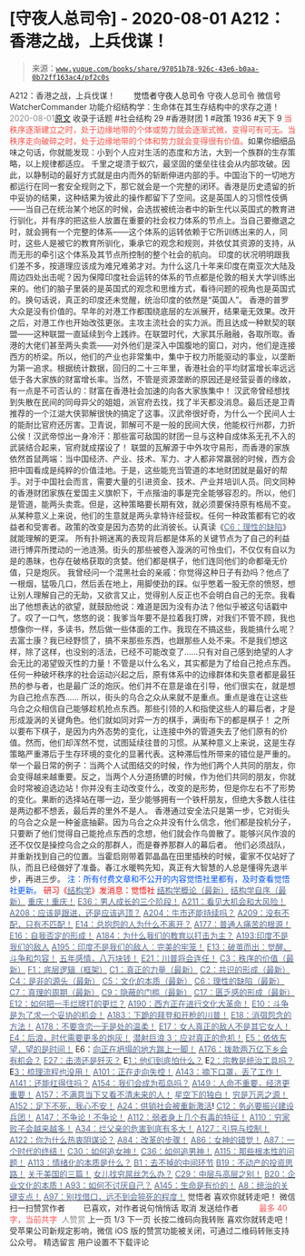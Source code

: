 # [守夜人总司令] - 2020-08-01 A212：香港之战，上兵伐谋！

> 来源：[`www.yuque.com/books/share/97051b78-926c-43e6-b0aa-0b72ff163ac4/pf2c0s`](https://www.yuque.com/books/share/97051b78-926c-43e6-b0aa-0b72ff163ac4/pf2c0s)

<ne-p id="520f42f3293818f927861ebbd5b15da4_p_0" data-lake-id="520f42f3293818f927861ebbd5b15da4_p_0"><ne-text id="uc211b8b4" style="color: rgb(51, 51, 51);">A212：香港之战，上兵伐谋！</ne-text></ne-p> <ne-p id="8b12a23b4e69960e6929948e65c6e5d1" data-lake-id="8b12a23b4e69960e6929948e65c6e5d1"><ne-text id="ue49631bc" ne-fontsize="12" style="color: rgb(255, 255, 255);">原创</ne-text><ne-text id="u01f091f8" ne-fontsize="14">觉悟者</ne-text><ne-text id="u93438c5a" ne-fontsize="14">守夜人总司令</ne-text></ne-p> <ne-p id="093fda9bc83ae73f67a44b851d01e190" data-lake-id="093fda9bc83ae73f67a44b851d01e190"><ne-text id="u48d95c99" ne-fontsize="14" ne-bold="true" style="color: rgb(51, 51, 51);">守夜人总司令</ne-text></ne-p> <ne-p id="e2d03c396d665a0153086726d821578f" data-lake-id="e2d03c396d665a0153086726d821578f"><ne-text id="u93acc146" ne-fontsize="14" style="color: rgb(51, 51, 51);">微信号</ne-text><ne-text id="udb8ebbb4" ne-fontsize="14" style="color: rgb(51, 51, 51);">WatcherCommander</ne-text></ne-p> <ne-p id="181408e7121dd4deb25104a7d5373698" data-lake-id="181408e7121dd4deb25104a7d5373698"><ne-text id="uce3223f4" ne-fontsize="14" style="color: rgb(51, 51, 51);">功能介绍</ne-text><ne-text id="ub0211712" ne-fontsize="14" style="color: rgb(51, 51, 51);">结构学：生命体在其生存结构中的求存之道！</ne-text></ne-p> <ne-p id="63eefd3d317429835d0ab8a07e98d5e9" data-lake-id="63eefd3d317429835d0ab8a07e98d5e9"><ne-text id="u7d803a24" style="color: rgb(140, 140, 140);">2020-08-01</ne-text>[<ne-text id="u8257065d" ne-fontsize="14">原文</ne-text>](https://mp.weixin.qq.com/s?__biz=MzAxNDk1NjI2Mw==&mid=2247485480&idx=1&sn=a2b0957ffe4f256a6e29506ecc8f1157&chksm=9b8a2ba0acfda2b616cc9a2cf43495f2edce660ada6d285dc1480f3aaeea18a736da275fcf2f&scene=27#wechat_redirect&cpage=164)</ne-p> <ne-p id="77ad0b0ed0b0becd4810276f7967699d" data-lake-id="77ad0b0ed0b0becd4810276f7967699d"><ne-text id="ub0865134" style="color: rgb(51, 51, 51);">收录于话题</ne-text></ne-p> <ne-p id="067b5acace5f8f2b5699ba8fa8f5804d" data-lake-id="067b5acace5f8f2b5699ba8fa8f5804d"><ne-text id="uc7cf26bd" style="color: rgb(51, 51, 51);">#社会结构 29</ne-text></ne-p> <ne-p id="168f4dbd894d55602de58dabd9a89b14" data-lake-id="168f4dbd894d55602de58dabd9a89b14"><ne-text id="u270da4fb" style="color: rgb(51, 51, 51);">#香港财团 1</ne-text></ne-p> <ne-p id="0a1ec40adac0deef324a95d73f4896c2" data-lake-id="0a1ec40adac0deef324a95d73f4896c2"><ne-text id="u25e889ea" style="color: rgb(51, 51, 51);">#政策 1936</ne-text></ne-p> <ne-p id="11ed24f7ab2f0f535a948eaaf9edf045" data-lake-id="11ed24f7ab2f0f535a948eaaf9edf045"><ne-text id="u5c863d29" style="color: rgb(51, 51, 51);">#天下 9</ne-text></ne-p> <ne-p id="6ff37b65ad159985b541d8a695c97968" data-lake-id="6ff37b65ad159985b541d8a695c97968"><ne-text id="u44b8ed3e" ne-bold="true" style="color: rgb(255, 76, 65);">当秩序逐渐建立之时，处于边缘地带的个体或势力就会逐渐式微，变得可有可无。当秩序走向破碎之时，处于边缘地带的个体和势力就会变得很有价值。</ne-text><ne-text id="u8b8fd365" style="color: rgb(51, 51, 51);">如果你细细品味之句话，你就能发现：小到个人应对生活的态度和方法，大到一个族群的生存策略，以上规律都适应。</ne-text></ne-p> <ne-p id="c1a1ddc3280759570c56cb0ce8f133e4" data-lake-id="c1a1ddc3280759570c56cb0ce8f133e4"><ne-text id="ua8dc36b0" style="color: rgb(51, 51, 51);">千里之堤溃于蚁穴，最坚固的堡垒往往会从内部攻破。因此，以静制动的最好方式就是由内而外的斩断伸进内部的手。中国治下的一切地方都运行在同一套安全规则之下，那它就会是一个完整的闭环。香港是历史遗留的折中妥协的结果，这种结果为彼此的操作都留下了空间。这是英国人的习惯性伎俩——当自己在统治某个地区的时候，会选拔被统治者中的新生代以英国式的教育进行驯化，并有序的把这些人放置在重要的社会权力体系的节点上。当自己要撤退之时，就会拥有一个完整的体系——这个体系的运转依赖于它所训练出来的人，同时，这些人是被它的教育所驯化，秉承它的观念和规则，并依仗其资源的支持，从而无形的牵引这个体系及其节点所控制的整个社会的航向。</ne-text></ne-p> <ne-p id="757c40ff94d9c404cdbeef7d7fd35508" data-lake-id="757c40ff94d9c404cdbeef7d7fd35508"><ne-text id="u985e97c1" style="color: rgb(51, 51, 51);">印度的状况明明跟我们差不多，按道理应该成为难兄难弟才对。为什么这几十年来印度在南亚次大陆及周边四处出击呢？因为保障印度社会运转的体系的节点都是伦敦的相关大学训练出来的。他们的脑子里装的是英国式的观念和思维方式，看待问题的视角也是英国式的。换句话说，真正的印度还未觉醒，统治印度的依然是“英国人”。</ne-text></ne-p> <ne-p id="be56a66cfd5eb190cd9571196281e46b" data-lake-id="be56a66cfd5eb190cd9571196281e46b"><ne-text id="ub20cbb54" style="color: rgb(51, 51, 51);">香港的普罗大众是没有价值的。早年的对港工作都围绕底层的左派展开，结果毫无效果。改开之后，对港工作也开始改弦更张。主攻主流社会的实力派。而且达成一种默契的联盟——这种联盟一直延续到今上践祚。在联盟时代，大家其乐融融，各取所取。香港的大佬们甚至两头卖乖——对外他们是深入中国腹地的窗口，对内，他们是连接西方的桥梁。所以，他们的产业也非常集中，集中于权力所能驱动的事业，以垄断为第一追求。根据统计数据，回归的二十三年里，香港社会的平均财富增长率远远低于各大家族的财富增长率。当然，不管是资源垄断的原因还是经营妥善的缘故，有一点是不可否认的：财富在香港社会加速的向各大家族集中！</ne-text></ne-p> <ne-p id="14cf1b1c1c68f539da304d460c09fb8c" data-lake-id="14cf1b1c1c68f539da304d460c09fb8c"><ne-text id="u32959f99" style="color: rgb(51, 51, 51);">汉武帝曾经想找到失散在民间的同母异父的姐姐，派官府去找，找了半天都没消息。最后还是卫青推荐的一个江湖大侠郭解很快的搞定了这事。汉武帝很好奇，为什么一个民间人士的能耐比官府还厉害。卫青说，郭解可不是一般的民间大侠，他能权行州郡，力折公侯！汉武帝惊出一身冷汗：那些富可敌国的财团一旦与这种自成体系无孔不入的武装结合起来，官府就成摆设了！</ne-text></ne-p> <ne-p id="380f7140d793de037b9ee4678ef37ae8" data-lake-id="380f7140d793de037b9ee4678ef37ae8"><ne-text id="u50f8fb90" style="color: rgb(51, 51, 51);">联盟的瓦解源于中外攻守易形，而香港的家族依然首鼠两端：当中国经济、产业、技术、军力、才人都非常羸弱的时候，西方会把中国看成是纯粹的价值洼地。于是，这些能充当管道的本地财团就是最好的帮手。对于中国社会而言，需要大量的引进资金、技术、产业并培训人员。同文同种的香港财团家族在爱国主义旗帜下，干点揩油的事是完全能够容忍的。所以，他们是管道，能两头卖乖。但是，这种策略要长期有效，就必须要保持原有格局不变。从某种意义上来说，他们的生意就是两头拿特许经营权。任何一种政策都有它的收益者和受害者。政策的改变是因为态势的此消彼长。认真读《</ne-text>[<ne-text id="u8aadea0b" style="color: rgb(87, 107, 149);">C6：理性的缺陷</ne-text>](http://mp.weixin.qq.com/s?__biz=MzAxNDk1NjI2Mw==&mid=2247485088&idx=1&sn=dc240d68dabbc3fbaa9897c63128e439&chksm=9b8a2528acfdac3e2ed7d1fff93035fb458ffdde98085ac6cfcd64bd53c9b8492733341b88ca&scene=21#wechat_redirect)<ne-text id="u316955fa" style="color: rgb(51, 51, 51);">》就能理解的更深。</ne-text></ne-p> <ne-p id="620ff44fae2f4dbca599e2f81d4226e4" data-lake-id="620ff44fae2f4dbca599e2f81d4226e4"><ne-text id="u97ee5f55" style="color: rgb(51, 51, 51);">所有扑朔迷离的表现背后都是体系的关键节点为了自己的利益进行博弈所搅动的一池涟漪。街头的那些被卷入漩涡的可怜虫们，不仅仅有自以为是的愚昧，也存在破格获取的贪婪。他们都是棋子，他们连同他们的命都毫无价值，只是炮灰。</ne-text></ne-p> <ne-p id="648e51ab041384956d9d93a113ab0f07" data-lake-id="648e51ab041384956d9d93a113ab0f07"><ne-text id="u814ca4b4" style="color: rgb(51, 51, 51);">我曾经问一个混黑社会的亲戚：你觉得这种日子有劲吗？他点了一根烟，猛吸几口，然后丢在地上，用脚使劲的踩。似乎憋着一股无奈的愤怒，想让别人理解自己的无助，又欲言又止，觉得别人反正也不会明白自己的无奈。我看出了他想表达的欲望，就鼓励他说：难道是因为没有办法？他似乎被这句话戳中了。叹了一口气，悠悠的说：我爹当年要不是拉着我打牌，对我们不管不顾，我也想像你一样，多读书，然后做一些体面的工作。我现在不搞这些，我能搞什么呢？去富士康？我已经野惯了，搞不来那些东西，也跟那些人处不来。不是我们想这样，除了这样，也没别的活法，已经不可能改变了……只有对自己感到绝望的人才会无比的渴望毁灭性的力量！不管是以什么名义，其实都是为了给自己抢点东西。任何一种破坏秩序的社会运动兴起之后，原有体系中的边缘群体和失意者都是最狂热的参与者，也是最广泛的炮灰。他们并不在意是谁在引导，他们很实在，就是想为自己抢点东西……</ne-text></ne-p> <ne-p id="a71b73684383c200b71d43d851e21093" data-lake-id="a71b73684383c200b71d43d851e21093"><ne-text id="uc333004b" style="color: rgb(51, 51, 51);">所以，街头的乌合之众从来就不是重点。重点是谁在让这些乌合之众相信自己能够趁机抢点东西。那些引领的人和指使这些人的幕后者，才是形成漩涡的关键角色。他们就如同对弈一方的棋手，满街布下的都是棋子！</ne-text></ne-p> <ne-p id="72d3a9838e8c15777796cd5dc6f11f7e" data-lake-id="72d3a9838e8c15777796cd5dc6f11f7e"><ne-text id="udf92ece6" style="color: rgb(51, 51, 51);">之所以要布下棋子，是因为内外态势的变化，让连接中外的管道失去了他们原有的价值。然而，他们却浑然不觉，试图延续往昔的习惯。从某种意义上来说，这是生存策略严重滞后于生存环境的变化的显著代表。这种滞后性所带来的错位是严重的。举一个最日常的例子：当两个人试图结交的时候，作为他们两个人共同的朋友，你会变得越来越重要。反之，当两个人分道扬镳的时候，作为他们共同的朋友，你就会时常被迫选边站！你并没有主动改变什么，改变的是形势，但是你左右不了形势的变化。果断的选择站在哪一边，至少能够拥有一个铁杆朋友，但绝大多数人往往是两边都不想丢，最后弄的里外不是人。</ne-text></ne-p> <ne-p id="8721dd7561a16fae46f0b7ade92694c4" data-lake-id="8721dd7561a16fae46f0b7ade92694c4"><ne-text id="u6d3fa081" style="color: rgb(51, 51, 51);">香港通过安全法只是第一步，它对街头的乌合之众是一种釜底抽薪。因为乌合之众并没有什么信念，他们都是投机分子，只要断了他们觉得自己能抢点东西的念想，他们就会作鸟兽散了。能够兴风作浪的还不仅仅是操控乌合之众的那群人，而是眷养那群人的幕后者。</ne-text></ne-p> <ne-p id="722c67e0d561ed31132c82489ef6e866" data-lake-id="722c67e0d561ed31132c82489ef6e866"><ne-text id="ue3267a4d" style="color: rgb(51, 51, 51);">他们必须战队，并重新找到自己的位置。当霍启刚带着郭晶晶在田里插秧的时候，霍家不仅站好了队，而且已经做好了准备。春江水暖鸭先知，真正有大智慧的人总是懂得先退半步，再进三步。</ne-text></ne-p> <ne-p id="9329a4e88321b1edd3512c3e0e3bcb7e" data-lake-id="9329a4e88321b1edd3512c3e0e3bcb7e"><ne-text id="u4dc4ba7e" style="color: rgb(0, 82, 255);">注：</ne-text><ne-text id="u84f86601" style="color: rgb(0, 82, 255);">所有付费文章和不公开的内容觉悟社里都有，及时查看觉悟社更新。</ne-text></ne-p> <ne-p id="6363dc69c62806fe72f5621dcf528278" data-lake-id="6363dc69c62806fe72f5621dcf528278"><ne-text id="u2e893f0c" style="color: rgb(255, 0, 0);">研习《</ne-text>[<ne-text id="ue34147c2" style="color: rgb(87, 107, 149);">结构学</ne-text>](https://mp.weixin.qq.com/mp/appmsgalbum?action=getalbum&album_id=1318317199878225920&__biz=MzAxNDk1NjI2Mw==#wechat_redirect)<ne-text id="u74327cd6" style="color: rgb(255, 0, 0);">》发消息</ne-text><ne-text id="u6ace0c59" ne-bold="true" style="color: rgb(255, 0, 0);">：觉悟社</ne-text></ne-p>  <ne-p id="d99ca6a34a110e44fdc2bcf9b9975c49" data-lake-id="d99ca6a34a110e44fdc2bcf9b9975c49"><ne-card data-card-name="image" data-card-type="inline" id="JfoIV" data-event-boundary="card" style="color: rgb(51, 51, 51);"><ne-p id="856c511a8ee4ed852eb7423135c740f2" data-lake-id="856c511a8ee4ed852eb7423135c740f2">[<ne-text id="u38b7aec9" style="color: rgb(87, 107, 149);">结构学概论（最新）</ne-text>](http://mp.weixin.qq.com/s?__biz=MzAxNDk1NjI2Mw==&mid=2247485167&idx=1&sn=d5e962eff4a8e9770c83bc87d19d07f3&chksm=9b8a2567acfdac7154f7a62996dca874e5d186b44f3d120dcb633760318788c42d304e325313&scene=21#wechat_redirect)</ne-p> <ne-p id="4b678fe1b5a2ea6a4daa89989528cf0d" data-lake-id="4b678fe1b5a2ea6a4daa89989528cf0d">[<ne-text id="u89456001" style="color: rgb(87, 107, 149);">结构学自序（最新）</ne-text>](http://mp.weixin.qq.com/s?__biz=MzAxNDk1NjI2Mw==&mid=2247485327&idx=1&sn=5a8c9a6499c84e1c3129ca7cb41e0ac7&chksm=9b8a2407acfdad112471c12c6b86e4e914116dbb6d6588fa726a72e0aafa01d9c1b9fd24a738&scene=21#wechat_redirect)</ne-p> <ne-p id="61b117a0c91155d31c5fedc06916047b" data-lake-id="61b117a0c91155d31c5fedc06916047b">[<ne-text id="u58b0a3dc" style="color: rgb(87, 107, 149);">重庆！重庆！</ne-text>](http://mp.weixin.qq.com/s?__biz=MzAxNDk1NjI2Mw==&mid=2247485354&idx=1&sn=331128611c478feede60317e963239a5&chksm=9b8a2422acfdad3448a9bcc0f9745f4367028e8a9b0a307f7c01c2690c398560a4be5e43492c&scene=21#wechat_redirect)</ne-p> <ne-p id="e221ec808fe4ef35dfe0b53ab2190297" data-lake-id="e221ec808fe4ef35dfe0b53ab2190297">[<ne-text id="u6c9e2214" style="color: rgb(87, 107, 149);">E36：男人成长的三个阶段！</ne-text>](http://mp.weixin.qq.com/s?__biz=MzIzMDYwOTM0Mg==&mid=2247484322&idx=1&sn=c300d9466951d36645128c5167ca5934&chksm=e8b19b73dfc61265dde1bb437a9945db0c1d9c7fe1cbffe1feec995c9dde8a6eb99272dc86a9&scene=21#wechat_redirect)</ne-p> <ne-p id="03464ed373c08784f390ff3f1a1a7dee" data-lake-id="03464ed373c08784f390ff3f1a1a7dee">[<ne-text id="u34013a7f" style="color: rgb(87, 107, 149);">A211：看见大机会和大风险！</ne-text>](http://mp.weixin.qq.com/s?__biz=MzAxNDk1NjI2Mw==&mid=2247485474&idx=1&sn=6a494056740121f34874c8682fbb2742&chksm=9b8a2baaacfda2bc64806e22bb9bdbaed5a00300e1e9e48aa9dd510dc9c36fdf07a26ea74eae&scene=21#wechat_redirect)</ne-p> <ne-p id="4d1f7ba531816cddae238add7b25a83e" data-lake-id="4d1f7ba531816cddae238add7b25a83e">[<ne-text id="u5f377afe" style="color: rgb(87, 107, 149);">A208：应该是跟进，还是应该逃顶？</ne-text>](http://mp.weixin.qq.com/s?__biz=MzAxNDk1NjI2Mw==&mid=2247485465&idx=1&sn=41e8e633d8d167457a1125571bc3950b&chksm=9b8a2b91acfda2875972c70a813769d73b3851aa8bbb86360645d7ad018f9283cafdfc5bed4a&scene=21#wechat_redirect)</ne-p> <ne-p id="43ec6422d882488f4e96c3bc9116b0e9" data-lake-id="43ec6422d882488f4e96c3bc9116b0e9">[<ne-text id="ud9c57156" style="color: rgb(87, 107, 149);">A204：牛市还能持续吗？</ne-text>](http://mp.weixin.qq.com/s?__biz=MzAxNDk1NjI2Mw==&mid=2247485456&idx=1&sn=f807e4ca9c00af2443ce71de47897dfa&chksm=9b8a2b98acfda28ea2d41204959af08438ee967b3c7b11e0897a4e1f2aa0918816638c2d7f03&scene=21#wechat_redirect)</ne-p> <ne-p id="f7310a8389dbd1e402bc3dc7353960a3" data-lake-id="f7310a8389dbd1e402bc3dc7353960a3">[<ne-text id="u18fe89af" style="color: rgb(87, 107, 149);">A209：没有不配，只有不匹配！</ne-text>](http://mp.weixin.qq.com/s?__biz=MzAxNDk1NjI2Mw==&mid=2247485461&idx=1&sn=b6c4323891a45e2320cdf7d2c3f3df49&chksm=9b8a2b9dacfda28b4466dbf0cd2143088dcc4f85f0fc6247cbc7ebc1a9b1a0cf547247adbd85&scene=21#wechat_redirect)</ne-p> <ne-p id="cafc146b644fe8b57eb47b95f475bc7b" data-lake-id="cafc146b644fe8b57eb47b95f475bc7b">[<ne-text id="ud6dd2757" style="color: rgb(87, 107, 149);">E14：总抱怨的人为什么不离开？</ne-text>](http://mp.weixin.qq.com/s?__biz=MzIzMDYwOTM0Mg==&mid=2247484341&idx=1&sn=c266eb0136273f0b1219e0fd659daafc&chksm=e8b19b64dfc61272f157e1e17a76b2e83c6fd62a1beb78d60ea73a65463109b428cd9dd6ce7a&scene=21#wechat_redirect)</ne-p> <ne-p id="39aaf0e0908441438c1019bc653025d6" data-lake-id="39aaf0e0908441438c1019bc653025d6">[<ne-text id="uea43a1a4" style="color: rgb(87, 107, 149);">A177：普通人痛苦的根源！</ne-text>](http://mp.weixin.qq.com/s?__biz=MzIzMDYwOTM0Mg==&mid=2247484328&idx=1&sn=430ed5fe186b48fb6c7ff09c539a963c&chksm=e8b19b79dfc6126f186a6ad23d565c075ef2494537d0a99cc47ad3bccd2723b435d51238e75e&scene=21#wechat_redirect)</ne-p> <ne-p id="58cf7691a464e96c75b1f45cdc921cc4" data-lake-id="58cf7691a464e96c75b1f45cdc921cc4">[<ne-text id="u7f8c7b98" style="color: rgb(87, 107, 149);">E16：自我否定的形成！</ne-text>](http://mp.weixin.qq.com/s?__biz=MzIzMDYwOTM0Mg==&mid=2247484349&idx=1&sn=adecf377636ddfe22833a6f747bd4868&chksm=e8b19b6cdfc6127a8838d10a42e228be50329c3aa56955776ae83013db094cd9293bf37029d9&scene=21#wechat_redirect)</ne-p> <ne-p id="59139e61813fb072f465043f4dbacdb4" data-lake-id="59139e61813fb072f465043f4dbacdb4">[<ne-text id="u8707c8f2" style="color: rgb(87, 107, 149);">A184：为什么我们的教育以打击为主？</ne-text>](http://mp.weixin.qq.com/s?__biz=MzIzMDYwOTM0Mg==&mid=2247484336&idx=1&sn=2d595d38c936de24999947c9af7fc226&chksm=e8b19b61dfc61277a36ce4164fda0fb94361e24405dcd1532d600052553a48f7a61a430be642&scene=21#wechat_redirect)</ne-p> <ne-p id="748cb4d66b7a8d009824c7459310c954" data-lake-id="748cb4d66b7a8d009824c7459310c954">[<ne-text id="u9a8082e8" style="color: rgb(87, 107, 149);">A193:印度不是我们的敌人</ne-text>](http://mp.weixin.qq.com/s?__biz=MzAxNDk1NjI2Mw==&mid=2247485389&idx=1&sn=4676c9a0c6860b3c13a7746f81c83e30&chksm=9b8a2445acfdad530ed9522fdb13caddec925595c12f35a7fbaf15024ca2bf1b4883deab6481&scene=21#wechat_redirect)</ne-p> <ne-p id="dcc389e0d0fb0bda96691b624cafb808" data-lake-id="dcc389e0d0fb0bda96691b624cafb808">[<ne-text id="uf14adf08" style="color: rgb(87, 107, 149);">A195：印度不是我们的敌人：完美的牢笼！</ne-text>](http://mp.weixin.qq.com/s?__biz=MzAxNDk1NjI2Mw==&mid=2247485426&idx=1&sn=bc0073c586453893749ed82074a98c6d&chksm=9b8a247aacfdad6c08180474d3727e9cf61b285b3157cb59c071eadf6a5453e4e2d3d60856a2&scene=21#wechat_redirect)</ne-p> <ne-p id="441d25e615de0b87af6721c0031c07b1" data-lake-id="441d25e615de0b87af6721c0031c07b1">[<ne-text id="u486f821d" style="color: rgb(87, 107, 149);">E13：破茧而出：觉醒、斗争和包容！</ne-text>](http://mp.weixin.qq.com/s?__biz=MzAxNDk1NjI2Mw==&mid=2247485416&idx=1&sn=3374140f3a08776aaadab756808db10e&chksm=9b8a2460acfdad76290b72651659583d1aa99da5dbc8a0ac63bdec03c8ca2d1bb447103ef71d&scene=21#wechat_redirect)</ne-p> <ne-p id="1fac1636b02c59c27d1abe3cb88a586d" data-lake-id="1fac1636b02c59c27d1abe3cb88a586d">[<ne-text id="u3bd4cf9f" style="color: rgb(87, 107, 149);">五年感情，八万块钱！</ne-text>](http://mp.weixin.qq.com/s?__biz=MzIzMDYwOTM0Mg==&mid=2247484317&idx=1&sn=b22f9fb2e3c084e427a5e3e9895be99a&chksm=e8b19b4cdfc6125adf3ea3b0d2b72a121f38e8ba26e43abc48edff900327ce3e7464b944cafb&scene=21#wechat_redirect)</ne-p> <ne-p id="cc374de54d16017678c391501c1ae664" data-lake-id="cc374de54d16017678c391501c1ae664">[<ne-text id="u68ad37dd" style="color: rgb(87, 107, 149);">E21：川普将会连任！</ne-text>](http://mp.weixin.qq.com/s?__biz=MzAxNDk1NjI2Mw==&mid=2247485214&idx=1&sn=4c4fd8ad39bdb3af14567608f5156e90&chksm=9b8a2496acfdad80f3a4d028edd197967dd0580c769349d086f626eeeb511715fc71703c1b20&scene=21#wechat_redirect)</ne-p> <ne-p id="4291c633ef43486686b35bd68ade8deb" data-lake-id="4291c633ef43486686b35bd68ade8deb">[<ne-text id="u8417f093" style="color: rgb(87, 107, 149);">C3：秩序的价值（最新）</ne-text>](http://mp.weixin.qq.com/s?__biz=MzAxNDk1NjI2Mw==&mid=2247485403&idx=1&sn=c9688c8d575a24618938330c4c315a0e&chksm=9b8a2453acfdad45063e46b8cdb4c0cfcb95a2b39aecda10a95f9f2082a6f10c606993b426eb&scene=21#wechat_redirect)</ne-p> <ne-p id="b45e4b7e6fcd2ebd813321082539e5b7" data-lake-id="b45e4b7e6fcd2ebd813321082539e5b7">[<ne-text id="uaa0d4ed8" style="color: rgb(87, 107, 149);">F1：底层逻辑（框架）</ne-text>](http://mp.weixin.qq.com/s?__biz=MzAxNDk1NjI2Mw==&mid=2247485072&idx=1&sn=83d919c9e3bf71d25978a97c8d4c8aa6&chksm=9b8a2518acfdac0ea8a0f84382cc7c0a26d1ac3664d76c6365aee67ac4ebcac1bf280c060249&scene=21#wechat_redirect)</ne-p> <ne-p id="9e004d2785a6dfcbc2cacc18de5ca09d" data-lake-id="9e004d2785a6dfcbc2cacc18de5ca09d">[<ne-text id="u728e6f24" style="color: rgb(87, 107, 149);">C1：真正的力量（最新）</ne-text>](http://mp.weixin.qq.com/s?__biz=MzAxNDk1NjI2Mw==&mid=2247485209&idx=1&sn=d7b335d2c9632363c72de85ce7834b3e&chksm=9b8a2491acfdad87ae308d74534ec4def57980a2b1db88ffe56ac03e4d76ea55e7eab2343097&scene=21#wechat_redirect)</ne-p> <ne-p id="2f75c5779b87eca2813c12bef13cb805" data-lake-id="2f75c5779b87eca2813c12bef13cb805">[<ne-text id="u454c0a16" style="color: rgb(87, 107, 149);">C2：共识的形成（最新）</ne-text>](http://mp.weixin.qq.com/s?__biz=MzAxNDk1NjI2Mw==&mid=2247485384&idx=1&sn=aa308c97231cc609a153084476d641b9&chksm=9b8a2440acfdad568804216b9029604de6eb9b459260c16c18ea48de0d1bbf58feb601676e82&scene=21#wechat_redirect)</ne-p> <ne-p id="f73209898addddb614c64b10ac217c02" data-lake-id="f73209898addddb614c64b10ac217c02">[<ne-text id="u94f9aae2" style="color: rgb(87, 107, 149);">C4：是非的源头（最新）</ne-text>](http://mp.weixin.qq.com/s?__biz=MzAxNDk1NjI2Mw==&mid=2247485283&idx=1&sn=4f6374be824ea0fb148517f63cae7a95&chksm=9b8a24ebacfdadfd9bb865954cfc7b9621c1450b4c258506347b2201a04c6057c4119a1a0820&scene=21#wechat_redirect)</ne-p> <ne-p id="1400165fc2ad70cab15ea7d7fe8a68d7" data-lake-id="1400165fc2ad70cab15ea7d7fe8a68d7">[<ne-text id="ua4019da5" style="color: rgb(87, 107, 149);">C5：文化的本质（最新）</ne-text>](http://mp.weixin.qq.com/s?__biz=MzAxNDk1NjI2Mw==&mid=2247485176&idx=1&sn=edd2d2664617b856f73da27471529eb6&chksm=9b8a2570acfdac66a9ad0160a17afd9e23a687bc0be9b7517602aaf3fa126c5d785bcead0da7&scene=21#wechat_redirect)</ne-p> <ne-p id="130d3bdfea0a817c75e7889fcacbd615" data-lake-id="130d3bdfea0a817c75e7889fcacbd615">[<ne-text id="uddd822f5" style="color: rgb(87, 107, 149);">C6：理性的缺陷（最新）</ne-text>](http://mp.weixin.qq.com/s?__biz=MzAxNDk1NjI2Mw==&mid=2247485088&idx=1&sn=dc240d68dabbc3fbaa9897c63128e439&chksm=9b8a2528acfdac3e2ed7d1fff93035fb458ffdde98085ac6cfcd64bd53c9b8492733341b88ca&scene=21#wechat_redirect)</ne-p> <ne-p id="b29acdb0ae8262aa11c3e955b1cbdbe9" data-lake-id="b29acdb0ae8262aa11c3e955b1cbdbe9">[<ne-text id="ue5158981" style="color: rgb(87, 107, 149);">C7：真理的周期（最新）</ne-text>](http://mp.weixin.qq.com/s?__biz=MzAxNDk1NjI2Mw==&mid=2247485125&idx=1&sn=724eac40812de46a36c36a423d100223&chksm=9b8a254dacfdac5b81e40465e73885bad2944e5115cd3c3fd5564b139fff62d8d15465bdc614&scene=21#wechat_redirect)</ne-p> <ne-p id="d149adfd8f1480011624a9c704512803" data-lake-id="d149adfd8f1480011624a9c704512803">[<ne-text id="u267df4e8" style="color: rgb(87, 107, 149);">C9：隐蔽的门槛（最新）</ne-text>](http://mp.weixin.qq.com/s?__biz=MzAxNDk1NjI2Mw==&mid=2247485348&idx=1&sn=ff97eada6a187dc249bda43b3b1b6322&chksm=9b8a242cacfdad3a56345ecbfec34c4b29ae50e2c9b8b8e59e501c899390f434f72ae3d6ad87&scene=21#wechat_redirect)</ne-p> <ne-p id="3d908360ebcff025df64dc157d22f098" data-lake-id="3d908360ebcff025df64dc157d22f098">[<ne-text id="uf3e7164f" style="color: rgb(87, 107, 149);">C17：匮乏感的形成（最新）</ne-text>](http://mp.weixin.qq.com/s?__biz=MzAxNDk1NjI2Mw==&mid=2247485308&idx=1&sn=8e74bfdbda23fb78a502fd60d45f29ef&chksm=9b8a24f4acfdade2b302355ea435f49770e221a7e015a1821f985905faabfa7e2941d6c8d14b&scene=21#wechat_redirect)</ne-p> <ne-p id="83936b8d12d373d5b798e3e5b0125dba" data-lake-id="83936b8d12d373d5b798e3e5b0125dba">[<ne-text id="u3cb6aa2f" style="color: rgb(87, 107, 149);">E12：如何把一手烂牌打的更烂？</ne-text>](http://mp.weixin.qq.com/s?__biz=MzAxNDk1NjI2Mw==&mid=2247485371&idx=1&sn=8e848c21bdb42dbe2fb102617241b981&chksm=9b8a2433acfdad2560f3ff6bc23e4d9cee1b3ebd3e51aa48fa2b97224fe3303853cd6c664ee1&scene=21#wechat_redirect)</ne-p> <ne-p id="372fd2af8512670fb776273d84759e8c" data-lake-id="372fd2af8512670fb776273d84759e8c">[<ne-text id="u1a7d4858" style="color: rgb(87, 107, 149);">A190：西方正在进行文化大革命！</ne-text>](http://mp.weixin.qq.com/s?__biz=MzAxNDk1NjI2Mw==&mid=2247485331&idx=1&sn=558944607b02c21c1d19819560a92216&chksm=9b8a241bacfdad0d370df183e0c0e2f7cb477f8e0d21201ead36272ed6f3a250db0ea2ecdd63&scene=21#wechat_redirect)</ne-p> <ne-p id="d7c091758a46e2692600a8a2b06e67e4" data-lake-id="d7c091758a46e2692600a8a2b06e67e4">[<ne-text id="u170ed53c" style="color: rgb(87, 107, 149);">E10：斗争是为了求一个妥协的机会！</ne-text>](http://mp.weixin.qq.com/s?__biz=MzAxNDk1NjI2Mw==&mid=2247485297&idx=1&sn=d06c2667afc73cb3b30751c8c8b48c85&chksm=9b8a24f9acfdadef0cc300303172135b5f2a5fa91217cb83c315af0116ece2a3162af0edd7b0&scene=21#wechat_redirect)</ne-p> <ne-p id="e01d62695412af292995b685a3de7aa2" data-lake-id="e01d62695412af292995b685a3de7aa2">[<ne-text id="ua6610f7a" style="color: rgb(87, 107, 149);">A183：下跪的拜登和开枪的川普！</ne-text>](http://mp.weixin.qq.com/s?__biz=MzAxNDk1NjI2Mw==&mid=2247485291&idx=1&sn=fcdffdc41b81434b5df4b09c2fb78a3d&chksm=9b8a24e3acfdadf5e4848a00056daee21f08002b0f274c89240a509b73166b63195b2c2ddb00&scene=21#wechat_redirect)</ne-p> <ne-p id="174fd8846757b2079cc5d1f214f9ca8a" data-lake-id="174fd8846757b2079cc5d1f214f9ca8a">[<ne-text id="u1a8bb696" style="color: rgb(87, 107, 149);">E18：消弭怨念的方法！</ne-text>](http://mp.weixin.qq.com/s?__biz=MzAxNDk1NjI2Mw==&mid=2247485272&idx=1&sn=5974fe499668549cf897e697c2716173&chksm=9b8a24d0acfdadc6c65786fe619d471ee059f263a80daaebc3e6e2f0217bab5975b39814c105&scene=21#wechat_redirect)</ne-p> <ne-p id="05209e83999ef0892db57c3caff7d273" data-lake-id="05209e83999ef0892db57c3caff7d273">[<ne-text id="uab9028df" style="color: rgb(87, 107, 149);">A178：不要贪恋一无是处的温柔！</ne-text>](http://mp.weixin.qq.com/s?__biz=MzAxNDk1NjI2Mw==&mid=2247485259&idx=1&sn=c46eb58cf71fc316608279b1e10828b8&chksm=9b8a24c3acfdadd57781ee9631cc06ed50551cc15141d155f54fa20dcf69c653825673104680&scene=21#wechat_redirect)</ne-p> <ne-p id="5b7b7c62b218578413a15b54e80d1c2a" data-lake-id="5b7b7c62b218578413a15b54e80d1c2a">[<ne-text id="udb4e6f98" style="color: rgb(87, 107, 149);">E17：女人真正的敌人不是其它女人！</ne-text>](http://mp.weixin.qq.com/s?__biz=MzAxNDk1NjI2Mw==&mid=2247485246&idx=1&sn=e0a9e2bac3f9bc5122895e854b7d597a&chksm=9b8a24b6acfdada017380e476dc7faaf80b57b95b2bb8eb7b8ab61d0b04f5dd46850f7af81e3&scene=21#wechat_redirect)</ne-p> <ne-p id="e5ec0df809e55851aaf0d49ada561937" data-lake-id="e5ec0df809e55851aaf0d49ada561937">[<ne-text id="ucb12b334" style="color: rgb(87, 107, 149);">E4：后浪，时代需要更多的炮灰！</ne-text>](http://mp.weixin.qq.com/s?__biz=MzAxNDk1NjI2Mw==&mid=2247485174&idx=1&sn=e3a702db58f3c2ec0d06b89f8435c73a&chksm=9b8a257eacfdac680d37903d2d05385f5c9401c189321cc109c96b1063e9753c8498d1553f72&scene=21#wechat_redirect)</ne-p> <ne-p id="0f38dd38355fc7401b10d2dbe40d4d71" data-lake-id="0f38dd38355fc7401b10d2dbe40d4d71">[<ne-text id="ubaf2089c" style="color: rgb(87, 107, 149);">潜射巨浪 3：应对真正的危机！</ne-text>](http://mp.weixin.qq.com/s?__biz=MzAxNDk1NjI2Mw==&mid=2247485199&idx=1&sn=aba0a12dad3ec2d04e267645968b7cb1&chksm=9b8a2487acfdad910b880c358c1f6754e5ba01eb7eadfe70b45c2d1c9ec161d20151df4b1f2e&scene=21#wechat_redirect)</ne-p> <ne-p id="1cbf5d12aec1cc6c7fc5f5d49e051d53" data-lake-id="1cbf5d12aec1cc6c7fc5f5d49e051d53">[<ne-text id="u3853ea83" style="color: rgb(87, 107, 149);">E5：依依东望，望的是时间！</ne-text>](http://mp.weixin.qq.com/s?__biz=MzIzMDYwOTM0Mg==&mid=2247483860&idx=1&sn=b5b01ae82ff764ce2806251e3f2a809f&chksm=e8b19905dfc61013607735eb7782299c9a4d7a39a8b15a7b46182ef20eda3ffe9f6ed6337e1f&scene=21#wechat_redirect)</ne-p> <ne-p id="08d34a79b3fae4ddf233645ca6df7ae0" data-lake-id="08d34a79b3fae4ddf233645ca6df7ae0"><ne-text id="u6d0aef30" style="color: rgb(51, 51, 51);">E6：</ne-text>[<ne-text id="uaae26c19" style="color: rgb(87, 107, 149);">向正在坍塌的地方踹上一脚！</ne-text>](http://mp.weixin.qq.com/s?__biz=MzAxNDk1NjI2Mw==&mid=2247483789&idx=1&sn=5e44b7b524c3dc4bb7705f49ed0a44a3&chksm=9b8a2205acfdab139e4b1d44ef6702b09c9fbf79505340205d13fbdaa33207a997f54bee0e97&scene=21#wechat_redirect)</ne-p> <ne-p id="43178d85f13bf9df2e0869708d914961" data-lake-id="43178d85f13bf9df2e0869708d914961">[<ne-text id="ue731482d" style="color: rgb(87, 107, 149);">A176：拨款两万亿下乡会有机会？</ne-text>](http://mp.weixin.qq.com/s?__biz=MzAxNDk1NjI2Mw==&mid=2247485240&idx=1&sn=105505b186556162978e3785d2dd97fe&chksm=9b8a24b0acfdada68d2d4ae346498a4c602387990d855088978737809b953d7e368be83a4836&scene=21#wechat_redirect)</ne-p> <ne-p id="afd4a71cdeebc87474f479f1907cfdfc" data-lake-id="afd4a71cdeebc87474f479f1907cfdfc">[<ne-text id="u365ad230" style="color: rgb(87, 107, 149);">E27：击溃还是歼灭？</ne-text>](http://mp.weixin.qq.com/s?__biz=MzAxNDk1NjI2Mw==&mid=2247485068&idx=1&sn=2b373ea4eefcf1b09885327f1a71579c&chksm=9b8a2504acfdac128793e9562414dc6898813182021afefdb73c3ea788e0a998af0ed02fe173&scene=21#wechat_redirect)</ne-p> <ne-p id="ed7d3beb2ca406c6acb83263ef7cd61f" data-lake-id="ed7d3beb2ca406c6acb83263ef7cd61f"><ne-text id="ufc08127d" style="color: rgb(11, 1, 20);">E</ne-text>[<ne-text id="ub6754ef7" style="color: rgb(87, 107, 149);">1：他们到底怕什么？</ne-text>](http://mp.weixin.qq.com/s?__biz=MzAxNDk1NjI2Mw==&mid=2247483898&idx=1&sn=1b0a50386e9e89d2750dec717236f0aa&chksm=9b8a2272acfdab64235b35ee5e91b8cac6172144207251636e1345fc570aa1601f59eff7f442&scene=21#wechat_redirect)</ne-p> <ne-p id="e843476a3d4dceb05b9c7fe62e686b38" data-lake-id="e843476a3d4dceb05b9c7fe62e686b38"><ne-text id="uf9ee1b6d" style="color: rgb(11, 1, 20);">E</ne-text>[<ne-text id="u220e1a40" style="color: rgb(87, 107, 149);">2：宗教是统治工具吗？</ne-text>](http://mp.weixin.qq.com/s?__biz=MzAxNDk1NjI2Mw==&mid=2247483901&idx=1&sn=f5d9f8c7bd84370c79adae921351e813&chksm=9b8a2275acfdab63fde093d76ff82e01d0e2fd43ea675f77fd17fd51a15873d4d10499f5338d&scene=21#wechat_redirect)</ne-p> <ne-p id="ed19734a19b555f45256f4dc67af5c94" data-lake-id="ed19734a19b555f45256f4dc67af5c94"><ne-text id="u3d545136" style="color: rgb(11, 1, 20);">E</ne-text>[<ne-text id="u628354fd" style="color: rgb(87, 107, 149);">3：梳理流程也没用！</ne-text>](http://mp.weixin.qq.com/s?__biz=MzAxNDk1NjI2Mw==&mid=2247483989&idx=1&sn=ee70dacfd980f041379d91ae947ece44&chksm=9b8a21ddacfda8cb28bf62d6f53531e8a8ebce2de96396e50ec7e7e144fffe502ec6faee3415&scene=21#wechat_redirect)</ne-p> <ne-p id="2fda72ed22e86cb27ed709f61b9034b4" data-lake-id="2fda72ed22e86cb27ed709f61b9034b4">[<ne-text id="ue03fd544" style="color: rgb(87, 107, 149);">A101：正在走向失控！</ne-text>](http://mp.weixin.qq.com/s?__biz=MzAxNDk1NjI2Mw==&mid=2247485118&idx=1&sn=f80e8cdc785582325fe732a34ada1752&chksm=9b8a2536acfdac20e341884248b172b0c0ca910540223ab60c7625fdc0de2a03975d780ea2ab&scene=21#wechat_redirect)</ne-p> <ne-p id="d5bde44d368d8af0be8078670642d9ec" data-lake-id="d5bde44d368d8af0be8078670642d9ec">[<ne-text id="u88587606" style="color: rgb(87, 107, 149);">A143：摘下口罩，丢了工作！</ne-text>](http://mp.weixin.qq.com/s?__biz=MzAxNDk1NjI2Mw==&mid=2247485056&idx=1&sn=eff9f05bcad84a7ccd397ebaacde4055&chksm=9b8a2508acfdac1eb18a04ce52aef698f8e4da804261fd1f75930aa5e7c3fbe50806b0077542&scene=21#wechat_redirect)</ne-p> <ne-p id="f93c4744122313dd34ccd69d14f716b7" data-lake-id="f93c4744122313dd34ccd69d14f716b7">[<ne-text id="u6cb58684" style="color: rgb(87, 107, 149);">A141：还能扛得住吗？</ne-text>](http://mp.weixin.qq.com/s?__biz=MzAxNDk1NjI2Mw==&mid=2247485046&idx=1&sn=d7a96fb55a2d572e99346b475818fe95&chksm=9b8a25feacfdace8ee0ac46509e45dc495a8d28b9f12f2acfe6d96d87cf87b8d8fb887b6e6fa&scene=21#wechat_redirect)</ne-p> <ne-p id="f6475eeb1422fe8599cdc045a7ec66a1" data-lake-id="f6475eeb1422fe8599cdc045a7ec66a1">[<ne-text id="u819fe9d3" style="color: rgb(87, 107, 149);">A154：我们会成为孤岛吗？</ne-text>](http://mp.weixin.qq.com/s?__biz=MzAxNDk1NjI2Mw==&mid=2247485133&idx=1&sn=f0da94e06adf2e02d479952851fe28eb&chksm=9b8a2545acfdac5355c2d105123de29322b07b417f2923aa9d8e5ee9e2ba86a65fe31a2b3a0a&scene=21#wechat_redirect)</ne-p> <ne-p id="b0d0823ba15cffbb1f74c703bc502083" data-lake-id="b0d0823ba15cffbb1f74c703bc502083">[<ne-text id="u1dc33ca2" style="color: rgb(87, 107, 149);">A149：人命不重要，经济更重要！</ne-text>](http://mp.weixin.qq.com/s?__biz=MzAxNDk1NjI2Mw==&mid=2247485108&idx=1&sn=3fab85fd661e063fa5b16c9fd8d85eff&chksm=9b8a253cacfdac2af43b37c34ffc673a5f4ca2e25b9580fa8a220c3c2bdc90e2f8cdf630c86c&scene=21#wechat_redirect)</ne-p> <ne-p id="bf8c580f305e253f2bea2db158a9db38" data-lake-id="bf8c580f305e253f2bea2db158a9db38">[<ne-text id="u9fc76693" style="color: rgb(87, 107, 149);">A157：不满意当下又看不清未来的人！</ne-text>](http://mp.weixin.qq.com/s?__biz=MzAxNDk1NjI2Mw==&mid=2247485147&idx=1&sn=0671d93b35a4a8f514605c81a82c61fa&chksm=9b8a2553acfdac45978c046ae293899ecf920780d9cc3f7adedc6e42b7d516754a7aeeb6aa8d&scene=21#wechat_redirect)</ne-p> <ne-p id="c5b75ade2cffcd04ca64322d48a26f2c" data-lake-id="c5b75ade2cffcd04ca64322d48a26f2c">[<ne-text id="ue99ea4eb" style="color: rgb(87, 107, 149);">星空下的独白！</ne-text>](http://mp.weixin.qq.com/s?__biz=MzAxNDk1NjI2Mw==&mid=2247484550&idx=1&sn=fa82f3305cc05c03bebea3852dd822b6&chksm=9b8a270eacfdae181964706c9ba3ccde2a315f3f6e21011f6296b060e0e14384ad0485da97f9&scene=21#wechat_redirect)</ne-p> <ne-p id="629295446016fdaf0726248b81d2283b" data-lake-id="629295446016fdaf0726248b81d2283b">[<ne-text id="u7a662897" style="color: rgb(87, 107, 149);">穷是万恶之源！</ne-text>](http://mp.weixin.qq.com/s?__biz=MzAxNDk1NjI2Mw==&mid=2247483823&idx=1&sn=e54ebe9891b302dc0bf1815c76ccf8b7&chksm=9b8a2227acfdab31a05e273addd9159d4b8263d58d3c58bf214841c8189157519719c3427306&scene=21#wechat_redirect)</ne-p> <ne-p id="20db622eb926bac3961eca59fd9b0c0a" data-lake-id="20db622eb926bac3961eca59fd9b0c0a">[<ne-text id="u678bc20d" style="color: rgb(87, 107, 149);">A152：足下不死，我心不安！</ne-text>](http://mp.weixin.qq.com/s?__biz=MzAxNDk1NjI2Mw==&mid=2247485129&idx=1&sn=4e54449e04c82de033b1d08b62909fac&chksm=9b8a2541acfdac57a7415beb4d029e9ebb531a4dba524a2bfae39feb00516ac2a9bcd93a2af1&scene=21#wechat_redirect)</ne-p> <ne-p id="a7b0aac06e2dae44a114f1f77646b6f9" data-lake-id="a7b0aac06e2dae44a114f1f77646b6f9">[<ne-text id="uaf1fa5d8" style="color: rgb(87, 107, 149);">A24：供销社会被重新激活</ne-text>](http://mp.weixin.qq.com/s?__biz=MzAxNDk1NjI2Mw==&mid=2247484249&idx=1&sn=b8af24c3440b291292b1ed4eddfcfaec&chksm=9b8a20d1acfda9c79045cf72415a403a655fcbcc03483c9b2970fd289e28f7c18a998142039c&scene=21#wechat_redirect)<ne-text id="u441c5bc7" style="color: rgb(11, 1, 20);">!</ne-text></ne-p> <ne-p id="11f18df67bbb044f36a855aad1067ea6" data-lake-id="11f18df67bbb044f36a855aad1067ea6">[<ne-text id="ue19f8d04" style="color: rgb(87, 107, 149);">C12：务必要振兴建设兵团！</ne-text>](http://mp.weixin.qq.com/s?__biz=MzAxNDk1NjI2Mw==&mid=2247484193&idx=1&sn=88c86597191d0c97a411f9ea6f7b7c5d&chksm=9b8a20a9acfda9bfae819e8e42531fe6d523dd244ef0fc0c0787ab812540108c181f7ec2ffa9&scene=21#wechat_redirect)</ne-p> <ne-p id="677ecbf664e27573ab71cb2044f9e067" data-lake-id="677ecbf664e27573ab71cb2044f9e067">[<ne-text id="ude85eac6" style="color: rgb(87, 107, 149);">A147：不争论！不争论！</ne-text>](http://mp.weixin.qq.com/s?__biz=MzAxNDk1NjI2Mw==&mid=2247485096&idx=1&sn=5e5f8668239146507240a8ca9bd3129c&chksm=9b8a2520acfdac36b0d7f692c488c41a5d80872b7cc85c03cb728e2ecd09622cc02afbaee1e6&scene=21#wechat_redirect)</ne-p> <ne-p id="6fddc0f3f530873b8b0c68bfb6b9aa79" data-lake-id="6fddc0f3f530873b8b0c68bfb6b9aa79">[<ne-text id="u09c87fc7" style="color: rgb(87, 107, 149);">A112：弱者身上几个有毒的特征！</ne-text>](http://mp.weixin.qq.com/s?__biz=MzAxNDk1NjI2Mw==&mid=2247484903&idx=1&sn=609b7c81f10207eea8bcccbe35aa61b6&chksm=9b8a266facfdaf790a328ee9eca9d05f95ce939b69b2e4c1fcaacd63470bd79c44d03caeb00c&scene=21#wechat_redirect)</ne-p> <ne-p id="c4aac23e718def85e2149ede232329e7" data-lake-id="c4aac23e718def85e2149ede232329e7">[<ne-text id="u6e2c41ed" style="color: rgb(87, 107, 149);">A110：穷家败子会越来越多！</ne-text>](http://mp.weixin.qq.com/s?__biz=MzAxNDk1NjI2Mw==&mid=2247484897&idx=1&sn=84e1c8a85eb385c04f400095d47d55eb&chksm=9b8a2669acfdaf7f7a431a12c057023ae123aaa855b0f9d48a98c21eae27788632beb60765c9&scene=21#wechat_redirect)</ne-p> <ne-p id="d90c1cdbf8651e806dc755ffc7c2d6c1" data-lake-id="d90c1cdbf8651e806dc755ffc7c2d6c1">[<ne-text id="u0055676b" style="color: rgb(87, 107, 149);">A34：烂父亲的危害到底有多大！</ne-text>](http://mp.weixin.qq.com/s?__biz=MzIzMDYwOTM0Mg==&mid=2247483986&idx=1&sn=984fbf5e696f7a3f34f25dcf93037cea&chksm=e8b19a83dfc61395d629a54503920505c42a73a62b9e72308ed4ea0d66c509ca66a1a3138ea5&scene=21#wechat_redirect)</ne-p> <ne-p id="38e06f6df089759f3bea5fd65c843f43" data-lake-id="38e06f6df089759f3bea5fd65c843f43">[<ne-text id="u53441ddc" style="color: rgb(87, 107, 149);">A127：引导与控制！</ne-text>](http://mp.weixin.qq.com/s?__biz=MzAxNDk1NjI2Mw==&mid=2247484979&idx=1&sn=f399f00523a8dd5cafe7c0636121333e&chksm=9b8a25bbacfdacad35d6b31ea6500e76fc161c3dd8e789aacdc1284bedcdcaf57570dd6f6261&scene=21#wechat_redirect)</ne-p> <ne-p id="db2c459c3723df25653a666cd3608d13" data-lake-id="db2c459c3723df25653a666cd3608d13">[<ne-text id="u4ab10c48" style="color: rgb(87, 107, 149);">A122：你为什么热衷阴谋论？</ne-text>](http://mp.weixin.qq.com/s?__biz=MzAxNDk1NjI2Mw==&mid=2247484960&idx=1&sn=f04b2971f7e664f0ab903a6a9ffab5dd&chksm=9b8a25a8acfdacbecd85fb722d9e401e6b748a28498b75da9489af10d9cf69916bf473c72a7b&scene=21#wechat_redirect)</ne-p> <ne-p id="b8ca5d24c1a70cdeb7991140f7e41eb4" data-lake-id="b8ca5d24c1a70cdeb7991140f7e41eb4">[<ne-text id="u8df45bf0" style="color: rgb(87, 107, 149);">A84：改革的步骤！</ne-text>](http://mp.weixin.qq.com/s?__biz=MzIzMDYwOTM0Mg==&mid=2247484098&idx=1&sn=8a28fd5dce47b485ed38e4f3cfdb7d05&chksm=e8b19a13dfc61305fde13511d297aa1d6b59184825c7998f338e7d5f36742e3c06c717d78fe8&scene=21#wechat_redirect)</ne-p> <ne-p id="4dda11b55f91208296cd1693bfecec53" data-lake-id="4dda11b55f91208296cd1693bfecec53">[<ne-text id="uc168f362" style="color: rgb(87, 107, 149);">A86：女神的错觉！</ne-text>](http://mp.weixin.qq.com/s?__biz=MzAxNDk1NjI2Mw==&mid=2247484733&idx=1&sn=fab22e8ab3f80b78dab3d4e2e2716bfb&chksm=9b8a26b5acfdafa374df83506e5086a573169362877918977c08490b4e9747c45c99d1266e7f&scene=21#wechat_redirect)</ne-p> <ne-p id="118880cfac23487e2b36c11aa5cbb809" data-lake-id="118880cfac23487e2b36c11aa5cbb809">[<ne-text id="uc788cc1b" style="color: rgb(87, 107, 149);">A87：一个时代的终结！</ne-text>](http://mp.weixin.qq.com/s?__biz=MzIzMDYwOTM0Mg==&mid=2247484102&idx=1&sn=c0572fe89409ac0ef2d1468b8f81f130&chksm=e8b19a17dfc6130119eacf0492c237b5173f6f9c13265a36d7919e3132228f8c2d3306863c08&scene=21#wechat_redirect)</ne-p> <ne-p id="90f580570decb1c81ab34c6f1a45d900" data-lake-id="90f580570decb1c81ab34c6f1a45d900">[<ne-text id="u5bcfb438" style="color: rgb(87, 107, 149);">C30：如何追女神！</ne-text>](http://mp.weixin.qq.com/s?__biz=MzAxNDk1NjI2Mw==&mid=2247484588&idx=1&sn=de5c95495cc04bcfe8644c3c2bc025c3&chksm=9b8a2724acfdae3286a142c2de506a7494e2d7aa50c990c0e159cedab07b5287040f286dfac6&scene=21#wechat_redirect)</ne-p> <ne-p id="b6a8097588037b027b7f2f575a495680" data-lake-id="b6a8097588037b027b7f2f575a495680">[<ne-text id="ucf21b13a" style="color: rgb(87, 107, 149);">C36：如何追男神！</ne-text>](http://mp.weixin.qq.com/s?__biz=MzAxNDk1NjI2Mw==&mid=2247485234&idx=1&sn=3a3659e6648263013c662bb25ff35795&chksm=9b8a24baacfdadace5d8fa147798a3e18e84b07e4f8761b0f7137b9811a42425b869336013db&scene=21#wechat_redirect)</ne-p> <ne-p id="d69aacc3070c0065a58561d913c0be1a" data-lake-id="d69aacc3070c0065a58561d913c0be1a">[<ne-text id="ub6077dbd" style="color: rgb(87, 107, 149);">A115：那些根本性的问题！</ne-text>](http://mp.weixin.qq.com/s?__biz=MzAxNDk1NjI2Mw==&mid=2247484914&idx=1&sn=967fee05bc4f865fe727690ef496bd08&chksm=9b8a267aacfdaf6c067abdfbeed512ad0ec7af5d0c3310f4461e50eaa47c005b5b30ea9758af&scene=21#wechat_redirect)</ne-p> <ne-p id="aea5454d38a7f88b0c90f2bccbdeb9a4" data-lake-id="aea5454d38a7f88b0c90f2bccbdeb9a4">[<ne-text id="u447f26c2" style="color: rgb(87, 107, 149);">A113：情绪化的本质是什么？</ne-text>](http://mp.weixin.qq.com/s?__biz=MzAxNDk1NjI2Mw==&mid=2247484925&idx=1&sn=a3e5d2a4ffa1f0c4a1e915a7f6244527&chksm=9b8a2675acfdaf6365b4c9b6f0390ceae91e0dbf218efdd6be0dc600964d220b1ab45bb6c2ac&scene=21#wechat_redirect)</ne-p> <ne-p id="8830fa7658959010236486e07771f2c7" data-lake-id="8830fa7658959010236486e07771f2c7">[<ne-text id="uc958e68b" style="color: rgb(87, 107, 149);">B1：去不掉的中间环节</ne-text>](http://mp.weixin.qq.com/s?__biz=MzIzMDYwOTM0Mg==&mid=2247483903&idx=1&sn=e8a21cb816d6a27d869f81463805a208&chksm=e8b1992edfc610380f54d91f9acc9844820c77ce8a5bcedb4f36372c406647f45fd2514a6a77&scene=21#wechat_redirect)</ne-p> <ne-p id="9ab3f64593aaf64e09cc307316b9601f" data-lake-id="9ab3f64593aaf64e09cc307316b9601f">[<ne-text id="u7136f5a7" style="color: rgb(87, 107, 149);">B19：不动产的投资思路！</ne-text>](http://mp.weixin.qq.com/s?__biz=MzAxNDk1NjI2Mw==&mid=2247484650&idx=1&sn=36687887ab7cd444fd324c3906b8d54a&chksm=9b8a2762acfdae74b83a146bdd8994b81cb9879b3de5caa870c13c6253ad22b2f5c42b0fe59a&scene=21#wechat_redirect)</ne-p> <ne-p id="356dce650ac3114c07443bb392961a9f" data-lake-id="356dce650ac3114c07443bb392961a9f">[<ne-text id="udd44447b" style="color: rgb(87, 107, 149);">关于美国的三篇！</ne-text>](http://mp.weixin.qq.com/s?__biz=MzIzMDYwOTM0Mg==&mid=2247484082&idx=1&sn=7f0efdc740505aeff41af3593c2c07d2&chksm=e8b19a63dfc613757721204eef321ddcad7ddc01dfc2076db117c37c0b37d75438f2e405c830&scene=21#wechat_redirect)</ne-p> <ne-p id="bcbe37de8424882782537760e36a990e" data-lake-id="bcbe37de8424882782537760e36a990e">[<ne-text id="u0e1c1a65" style="color: rgb(87, 107, 149);">女儿找穷屌丝怎么办？</ne-text>](http://mp.weixin.qq.com/s?__biz=MzAxNDk1NjI2Mw==&mid=2247484939&idx=1&sn=6a8b9a3df7e1197fde72a04e45ad3055&chksm=9b8a2583acfdac958a9514beb89993c74e6ee5ad63df4c4c6d420f8ac9cc3976dcfe5f66c734&scene=21#wechat_redirect)</ne-p> <ne-p id="74a22c9773e85604059b16cb526faba8" data-lake-id="74a22c9773e85604059b16cb526faba8">[<ne-text id="uf2cbd492" style="color: rgb(87, 107, 149);">C29：中层与高层之别！</ne-text>](http://mp.weixin.qq.com/s?__biz=MzIzMDYwOTM0Mg==&mid=2247484061&idx=1&sn=6b5effaceec4ccea129b0b2c0ff9eb94&chksm=e8b19a4cdfc6135a82d4a79c2245a8efb5cea97135ffeef76afcdb0f1d23fc37408270b77ac3&scene=21#wechat_redirect)</ne-p> <ne-p id="1cfdda86803f9eb90a1361968e906c7b" data-lake-id="1cfdda86803f9eb90a1361968e906c7b">[<ne-text id="u0f438296" style="color: rgb(87, 107, 149);">B20：企业文化的本质！</ne-text>](http://mp.weixin.qq.com/s?__biz=MzIzMDYwOTM0Mg==&mid=2247484111&idx=1&sn=d6154ef03c3702d24ebbd49ec6d2544b&chksm=e8b19a1edfc61308357f4cc639a74339e18c1e7ea64e351a1d73fac03d82e0daa3d7cbd2b4f7&scene=21#wechat_redirect)[<ne-text id="udee3382d" style="color: rgb(87, 107, 149);">A93：如何不讨厌自己？</ne-text>](http://mp.weixin.qq.com/s?__biz=MzAxNDk1NjI2Mw==&mid=2247484783&idx=1&sn=08bb06c4b322311a9d08a0d67077b6ac&chksm=9b8a26e7acfdaff1fb664e30d3365b7405692c4c7e53b41d078052fcbd87faf8de05c04346ce&scene=21#wechat_redirect)</ne-p> <ne-p id="f361bbbaba07de882864f1af1dd4c396" data-lake-id="f361bbbaba07de882864f1af1dd4c396">[<ne-text id="u176fe94e" style="color: rgb(87, 107, 149);">A145：生命是有价的！</ne-text>](http://mp.weixin.qq.com/s?__biz=MzIzMDYwOTM0Mg==&mid=2247484225&idx=1&sn=a811aaea8f276764fd52f3c23c629538&chksm=e8b19b90dfc61286a480096d1f6f2200f06f7f8f8d7cc07642caee3bdcd0f7d259e81c6e83b3&scene=21#wechat_redirect)</ne-p> <ne-p id="59a637b905f5a3a7a8a42fb2efd2ec76" data-lake-id="59a637b905f5a3a7a8a42fb2efd2ec76">[<ne-text id="u4ab2f556" style="color: rgb(87, 107, 149);">A8：统治的关键支点！</ne-text>](http://mp.weixin.qq.com/s?__biz=MzAxNDk1NjI2Mw==&mid=2247483996&idx=1&sn=c9bc4ea308424074eddfdf68020fc602&chksm=9b8a21d4acfda8c2902216f0de9989ce3d22d440efe7c3bdcc29724308c95969cb124ed257f5&scene=21#wechat_redirect)</ne-p> <ne-p id="0dfb82be83e26229cbf3e8ac68187744" data-lake-id="0dfb82be83e26229cbf3e8ac68187744">[<ne-text id="u6474e1be" style="color: rgb(87, 107, 149);">A97：别找借口，远不到会猝死的程度！</ne-text>](http://mp.weixin.qq.com/s?__biz=MzAxNDk1NjI2Mw==&mid=2247484866&idx=1&sn=d93222730b1fd65cd31d270e54c91073&chksm=9b8a264aacfdaf5cf1d8eab64891b03e7b9966e887c9f512b7cb4a3f6cca04f1faa2c5da905d&scene=21#wechat_redirect)</ne-p> <ne-p id="0c9cb133847e6f82ca080ed8b285a645" data-lake-id="0c9cb133847e6f82ca080ed8b285a645"><ne-text id="u4865fcd9" style="color: rgb(51, 51, 51);">觉悟者</ne-text></ne-p> <ne-p id="6fd7677936373ded45fb3b614d5fbb98" data-lake-id="6fd7677936373ded45fb3b614d5fbb98"><ne-text id="u3a60684d" style="color: rgb(51, 51, 51);">喜欢你就转走吧！</ne-text></ne-p> <ne-p id="c82f6f36d8ae79119a85b3ec52bedfda" data-lake-id="c82f6f36d8ae79119a85b3ec52bedfda"><ne-text id="u1788ad55" ne-bold="true" style="color: rgb(51, 51, 51);">微信扫一扫赞赏作者</ne-text><ne-text id="u746f8120" ne-bold="true" style="color: rgb(255, 255, 255);">赞赏</ne-text></ne-p> <ne-p id="76488dece5a0b21442054a9e33509751" data-lake-id="76488dece5a0b21442054a9e33509751"><ne-text id="u4c884a06" style="color: rgb(51, 51, 51);">已喜欢，</ne-text><ne-text id="u16cf57e2">对作者说句悄悄话</ne-text></ne-p> <ne-p id="cc93acb103c7f44b98c30cc180484907" data-lake-id="cc93acb103c7f44b98c30cc180484907"><ne-text id="u34af4087" style="color: rgb(51, 51, 51);">取消</ne-text></ne-p> <ne-p id="1d322bc98e4d2df295bdef680ce3330a" data-lake-id="1d322bc98e4d2df295bdef680ce3330a"><ne-text id="u5f3fb410" ne-fontsize="14" ne-bold="true" style="color: rgb(51, 51, 51);">发送给作者</ne-text></ne-p> <ne-p id="c73f83ee0e1cd1aff80bbc60afc548e0" data-lake-id="c73f83ee0e1cd1aff80bbc60afc548e0"><ne-text id="uad0919c3" ne-bold="true" style="color: rgb(255, 255, 255);">发送</ne-text></ne-p> <ne-p id="de357bb406c223ed50f5b8ab3227e142" data-lake-id="de357bb406c223ed50f5b8ab3227e142"><ne-text id="u49053123" ne-fontsize="13" style="color: rgb(250, 81, 81);">最多 40 字，当前共字</ne-text></ne-p> <ne-p id="2ec3b95208e0ca11dc5d3cb63c19f82c" data-lake-id="2ec3b95208e0ca11dc5d3cb63c19f82c"><ne-text id="u96b20307" style="color: rgb(136, 136, 136);"> 人赞赏</ne-text></ne-p> <ne-p id="71f9dd11544f35862bf78f8851dc3790" data-lake-id="71f9dd11544f35862bf78f8851dc3790"><ne-text id="u494af435" style="color: rgb(51, 51, 51);">上一页</ne-text> <ne-text id="uc2861aef">1</ne-text><ne-text id="u32e4bc19" style="color: rgb(51, 51, 51);">/3 下一页</ne-text></ne-p> <ne-p id="666e5901b010d28d79777c407e6c9ed6" data-lake-id="666e5901b010d28d79777c407e6c9ed6"><ne-text id="u00a0155b" style="color: rgb(51, 51, 51);">长按二维码向我转账</ne-text></ne-p> <ne-p id="a95a3186d49efde80b59d9ae8f12f30f" data-lake-id="a95a3186d49efde80b59d9ae8f12f30f"><ne-text id="ub14ca17c" style="color: rgb(51, 51, 51);">喜欢你就转走吧！</ne-text></ne-p> <ne-p id="ac885441f2b561228c85ff03cb71046d" data-lake-id="ac885441f2b561228c85ff03cb71046d"><ne-text id="u97b9f81a" style="color: rgb(51, 51, 51);">受苹果公司新规定影响，微信 iOS 版的赞赏功能被关闭，可通过二维码转账支持公众号。</ne-text></ne-p> <ne-h3 id="21DXz" data-lake-id="21DXz"><ne-heading-ext><ne-heading-anchor></ne-heading-anchor><ne-heading-fold></ne-heading-fold></ne-heading-ext><ne-heading-content><ne-text id="u06ae78ba" ne-fontsize="16" style="color: rgb(51, 51, 51);">精选留言</ne-text></ne-heading-content></ne-h3> <ne-p id="9c4957743ddd1633f9a7f41bb30d4e4b" data-lake-id="9c4957743ddd1633f9a7f41bb30d4e4b"><ne-text id="uc2f7bf57" style="color: rgb(51, 51, 51);">用户设置不下载评论</ne-text></ne-p></ne-card></ne-p>
